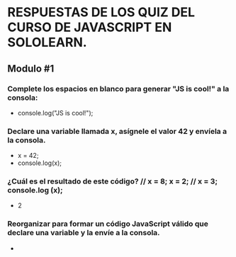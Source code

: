# RESPUESTAS DE LOS QUIZ DEL CURSO DE JAVASCRIPT EN SOLOLEARN.

## Modulo #1

### Complete los espacios en blanco para generar "JS is cool!" a la consola:

- console.log("JS is cool!");

### Declare una variable llamada x, asígnele el valor 42 y envíela a la consola.

- x = 42; 
- console.log(x);

### ¿Cuál es el resultado de este código? // x = 8; x = 2; // x = 3; console.log (x);

- 2

### Reorganizar para formar un código JavaScript válido que declare una variable y la envíe a la consola.

- <script>
- nombre = "James";
- console.log(nombre);
- </script>
